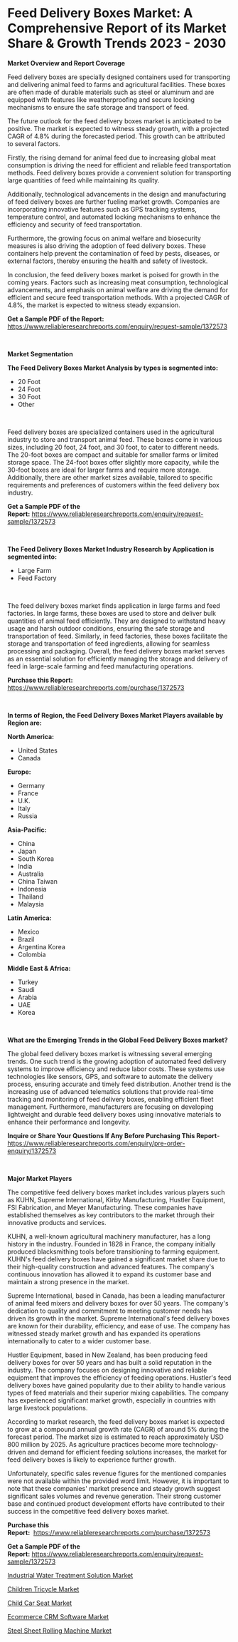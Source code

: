 <p><h1>Feed Delivery Boxes Market: A Comprehensive Report of its Market Share & Growth Trends 2023 - 2030</h1></p><p><strong>Market Overview and Report Coverage</strong></p>
<p><p>Feed delivery boxes are specially designed containers used for transporting and delivering animal feed to farms and agricultural facilities. These boxes are often made of durable materials such as steel or aluminum and are equipped with features like weatherproofing and secure locking mechanisms to ensure the safe storage and transport of feed.</p><p>The future outlook for the feed delivery boxes market is anticipated to be positive. The market is expected to witness steady growth, with a projected CAGR of 4.8% during the forecasted period. This growth can be attributed to several factors.</p><p>Firstly, the rising demand for animal feed due to increasing global meat consumption is driving the need for efficient and reliable feed transportation methods. Feed delivery boxes provide a convenient solution for transporting large quantities of feed while maintaining its quality.</p><p>Additionally, technological advancements in the design and manufacturing of feed delivery boxes are further fueling market growth. Companies are incorporating innovative features such as GPS tracking systems, temperature control, and automated locking mechanisms to enhance the efficiency and security of feed transportation.</p><p>Furthermore, the growing focus on animal welfare and biosecurity measures is also driving the adoption of feed delivery boxes. These containers help prevent the contamination of feed by pests, diseases, or external factors, thereby ensuring the health and safety of livestock.</p><p>In conclusion, the feed delivery boxes market is poised for growth in the coming years. Factors such as increasing meat consumption, technological advancements, and emphasis on animal welfare are driving the demand for efficient and secure feed transportation methods. With a projected CAGR of 4.8%, the market is expected to witness steady expansion.</p></p>
<p><strong>Get a Sample PDF of the Report:</strong> <a href="https://www.reliableresearchreports.com/enquiry/request-sample/1372573">https://www.reliableresearchreports.com/enquiry/request-sample/1372573</a></p>
<p>&nbsp;</p>
<p><strong>Market Segmentation</strong></p>
<p><strong>The Feed Delivery Boxes Market Analysis by types is segmented into:</strong></p>
<p><ul><li>20 Foot</li><li>24 Foot</li><li>30 Foot</li><li>Other</li></ul></p>
<p>&nbsp;</p>
<p><p>Feed delivery boxes are specialized containers used in the agricultural industry to store and transport animal feed. These boxes come in various sizes, including 20 foot, 24 foot, and 30 foot, to cater to different needs. The 20-foot boxes are compact and suitable for smaller farms or limited storage space. The 24-foot boxes offer slightly more capacity, while the 30-foot boxes are ideal for larger farms and require more storage. Additionally, there are other market sizes available, tailored to specific requirements and preferences of customers within the feed delivery box industry.</p></p>
<p><strong>Get a Sample PDF of the Report:</strong>&nbsp;<a href="https://www.reliableresearchreports.com/enquiry/request-sample/1372573">https://www.reliableresearchreports.com/enquiry/request-sample/1372573</a></p>
<p>&nbsp;</p>
<p><strong>The Feed Delivery Boxes Market Industry Research by Application is segmented into:</strong></p>
<p><ul><li>Large Farm</li><li>Feed Factory</li></ul></p>
<p>&nbsp;</p>
<p><p>The feed delivery boxes market finds application in large farms and feed factories. In large farms, these boxes are used to store and deliver bulk quantities of animal feed efficiently. They are designed to withstand heavy usage and harsh outdoor conditions, ensuring the safe storage and transportation of feed. Similarly, in feed factories, these boxes facilitate the storage and transportation of feed ingredients, allowing for seamless processing and packaging. Overall, the feed delivery boxes market serves as an essential solution for efficiently managing the storage and delivery of feed in large-scale farming and feed manufacturing operations.</p></p>
<p><strong>Purchase this Report:</strong>&nbsp; <a href="https://www.reliableresearchreports.com/purchase/1372573">https://www.reliableresearchreports.com/purchase/1372573</a></p>
<p>&nbsp;</p>
<p><strong>In terms of Region, the Feed Delivery Boxes Market Players available by Region are:</strong></p>
<p>
    <p> <strong> North America: </strong>
        <ul>
            <li>United States</li>
            <li>Canada</li>
        </ul>
        </p> 
    <p> <strong> Europe: </strong>
        <ul>
            <li>Germany</li>
            <li>France</li>
            <li>U.K.</li>
            <li>Italy</li>
            <li>Russia</li>
        </ul>
        </p> 
    <p> <strong> Asia-Pacific: </strong>
        <ul>
            <li>China</li>
            <li>Japan</li>
            <li>South Korea</li>
            <li>India</li>
            <li>Australia</li>
            <li>China Taiwan</li>
            <li>Indonesia</li>
            <li>Thailand</li>
            <li>Malaysia</li>
        </ul>
        </p> 
    <p> <strong> Latin America: </strong>
        <ul>
            <li>Mexico</li>
            <li>Brazil</li>
            <li>Argentina Korea</li>
            <li>Colombia</li>
        </ul>
        </p> 
    <p> <strong> Middle East & Africa: </strong>
        <ul>
            <li>Turkey</li>
            <li>Saudi</li>
            <li>Arabia</li>
            <li>UAE</li>
            <li>Korea</li>
        </ul>
    </p>
    </p>
<p>&nbsp;</p>
<p><strong>What are the Emerging Trends in the Global Feed Delivery Boxes market?</strong></p>
<p><p>The global feed delivery boxes market is witnessing several emerging trends. One such trend is the growing adoption of automated feed delivery systems to improve efficiency and reduce labor costs. These systems use technologies like sensors, GPS, and software to automate the delivery process, ensuring accurate and timely feed distribution. Another trend is the increasing use of advanced telematics solutions that provide real-time tracking and monitoring of feed delivery boxes, enabling efficient fleet management. Furthermore, manufacturers are focusing on developing lightweight and durable feed delivery boxes using innovative materials to enhance their performance and longevity.</p></p>
<p><strong>Inquire or Share Your Questions If Any Before Purchasing This Report</strong>- <a href="https://www.reliableresearchreports.com/enquiry/pre-order-enquiry/1372573">https://www.reliableresearchreports.com/enquiry/pre-order-enquiry/1372573</a></p>
<p>&nbsp;</p>
<p><strong>Major Market Players</strong></p>
<p><p>The competitive feed delivery boxes market includes various players such as KUHN, Supreme International, Kirby Manufacturing, Hustler Equipment, FSI Fabrication, and Meyer Manufacturing. These companies have established themselves as key contributors to the market through their innovative products and services.</p><p>KUHN, a well-known agricultural machinery manufacturer, has a long history in the industry. Founded in 1828 in France, the company initially produced blacksmithing tools before transitioning to farming equipment. KUHN's feed delivery boxes have gained a significant market share due to their high-quality construction and advanced features. The company's continuous innovation has allowed it to expand its customer base and maintain a strong presence in the market.</p><p>Supreme International, based in Canada, has been a leading manufacturer of animal feed mixers and delivery boxes for over 50 years. The company's dedication to quality and commitment to meeting customer needs has driven its growth in the market. Supreme International's feed delivery boxes are known for their durability, efficiency, and ease of use. The company has witnessed steady market growth and has expanded its operations internationally to cater to a wider customer base.</p><p>Hustler Equipment, based in New Zealand, has been producing feed delivery boxes for over 50 years and has built a solid reputation in the industry. The company focuses on designing innovative and reliable equipment that improves the efficiency of feeding operations. Hustler's feed delivery boxes have gained popularity due to their ability to handle various types of feed materials and their superior mixing capabilities. The company has experienced significant market growth, especially in countries with large livestock populations.</p><p>According to market research, the feed delivery boxes market is expected to grow at a compound annual growth rate (CAGR) of around 5% during the forecast period. The market size is estimated to reach approximately USD 800 million by 2025. As agriculture practices become more technology-driven and demand for efficient feeding solutions increases, the market for feed delivery boxes is likely to experience further growth.</p><p>Unfortunately, specific sales revenue figures for the mentioned companies were not available within the provided word limit. However, it is important to note that these companies' market presence and steady growth suggest significant sales volumes and revenue generation. Their strong customer base and continued product development efforts have contributed to their success in the competitive feed delivery boxes market.</p></p>
<p><strong>Purchase this Report:</strong>&nbsp;&nbsp;<a href="https://www.reliableresearchreports.com/purchase/1372573">https://www.reliableresearchreports.com/purchase/1372573</a></p>
<p></p>
<p><strong>Get a Sample PDF of the Report:</strong>&nbsp;<a href="https://www.reliableresearchreports.com/enquiry/request-sample/1372573">https://www.reliableresearchreports.com/enquiry/request-sample/1372573</a></p>
<p><p><a href="https://www.linkedin.com/pulse/industrial-water-treatment-solution-market-size-2023-2030-2brbe/">Industrial Water Treatment Solution Market</a></p><p><a href="https://github.com/CliffMedina6/Market-Research-Report-List-1/blob/main/children-tricycle-market.md">Children Tricycle Market</a></p><p><a href="https://github.com/PeterParrish5/Market-Research-Report-List-1/blob/main/child-car-seat-market.md">Child Car Seat Market</a></p><p><a href="https://medium.com/@azadyoi012547/ecommerce-crm-software-market-size-cagr-trends-2024-2030-0114ede07b1b">Ecommerce CRM Software Market</a></p><p><a href="https://www.linkedin.com/pulse/steel-sheet-rolling-machine-market-research-report-unlocks-en65e/">Steel Sheet Rolling Machine Market</a></p></p>